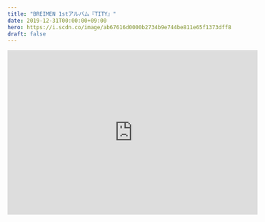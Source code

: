 ```yaml
---
title: "BREIMEN 1stアルバム『TITY』"
date: 2019-12-31T00:00:00+09:00
hero: https://i.scdn.co/image/ab67616d0000b2734b9e744be811e65f1373dff8
draft: false
---
```


<div class="youtube">
<iframe width="560" height="370" src="https://embed.song.link/?url=https%3A%2F%2Falbum.link%2Fs%2F0VOCIszImulRCdf8lz89aP&theme=dark" frameborder="0" allowfullscreen sandbox="allow-same-origin allow-scripts allow-presentation allow-popups allow-popups-to-escape-sandbox"></iframe>
</div>
